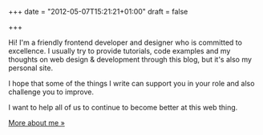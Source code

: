 +++
date = "2012-05-07T15:21:21+01:00"
draft = false

+++

Hi! I'm a friendly frontend developer and designer who is committed to excellence. I usually try to provide tutorials, code examples and my thoughts on web design & development through this blog, but it's also my personal site.

I hope that some of the things I write can support you in your role and also challenge you to improve.

I want to help all of us to continue to become better at this web thing.

[More about me »](/about "More about Benjamin Read")
